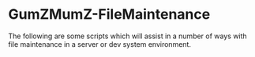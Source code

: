 # GumZMumZ-FileMaintenance
The following are some scripts which will assist in a number of ways with file maintenance in a server or dev system environment. 
